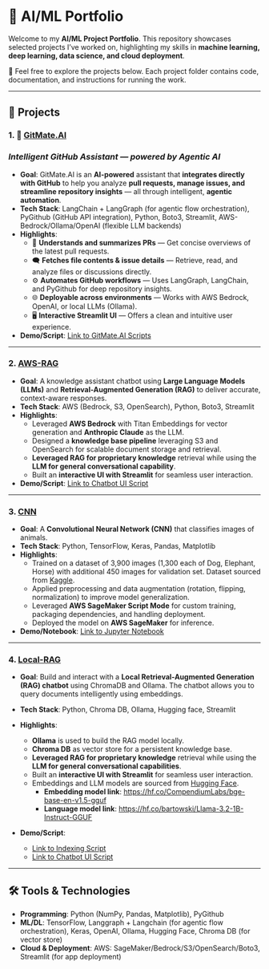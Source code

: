 # 🚀 AI/ML Portfolio
Welcome to my **AI/ML Project Portfolio**. This repository showcases selected projects I’ve worked on, highlighting my skills in **machine learning, deep learning, data science, and cloud deployment**.  

🔗 Feel free to explore the projects below. Each project folder contains code, documentation, and instructions for running the work.

---

## 📂 Projects

### 1. 🤖 [GitMate.AI](./GitMate-AI)
  
### *Intelligent GitHub Assistant — powered by Agentic AI*
- **Goal**: GitMate.AI is an **AI-powered** assistant that **integrates directly with GitHub** to help you analyze **pull requests, manage issues, and streamline repository insights** — all through intelligent, **agentic automation**.
- **Tech Stack**: LangChain + LangGraph (for agentic flow orchestration), PyGithub (GitHub API integration), Python, Boto3, Streamlit, AWS-Bedrock/Ollama/OpenAI (flexible LLM backends)
- **Highlights**:
  - 🧠 **Understands and summarizes PRs** — Get concise overviews of the latest pull requests.
  - 🗨️ **Fetches file contents & issue details** — Retrieve, read, and analyze files or discussions directly.
  - ⚙️ **Automates GitHub workflows** — Uses LangGraph, LangChain, and PyGithub for deep repository insights.
  - 🌐 **Deployable across environments** — Works with AWS Bedrock, OpenAI, or local LLMs (Ollama).
  - 🖥️ **Interactive Streamlit UI** — Offers a clean and intuitive user experience.
- **Demo/Script**: [Link to GitMate.AI Scripts](./GitMate-AI/app/)
---

### 2. [AWS-RAG](./AWS-RAG)
- **Goal**: A knowledge assistant chatbot using **Large Language Models (LLMs)** and **Retrieval-Augmented Generation (RAG)** to deliver accurate, context-aware responses.
- **Tech Stack**: AWS (Bedrock, S3, OpenSearch), Python, Boto3, Streamlit 
- **Highlights**:
  - Leveraged **AWS Bedrock** with Titan Embeddings for vector generation and **Anthropic Claude** as the LLM.  
  - Designed a **knowledge base pipeline** leveraging S3 and OpenSearch for scalable document storage and retrieval.
  - **Leveraged RAG for proprietary knowledge** retrieval while using the **LLM for general conversational capability**.
  - Built an **interactive UI with Streamlit** for seamless user interaction.
- **Demo/Script**: [Link to Chatbot UI Script](./AWS-RAG/Script/aws-rag-chatbot.py)

---

### 3. [CNN](./CNN)
- **Goal**: A **Convolutional Neural Network (CNN)** that classifies images of animals.  
- **Tech Stack**: Python, TensorFlow, Keras, Pandas, Matplotlib  
- **Highlights**:
  - Trained on a dataset of 3,900 images (1,300 each of Dog, Elephant, Horse) with additional 450 images for validation set. Dataset sourced from [Kaggle](https://www.kaggle.com/).  
  - Applied preprocessing and data augmentation (rotation, flipping, normalization) to improve model generalization.  
  - Leveraged **AWS SageMaker Script Mode** for custom training, packaging dependencies, and handling deployment.  
  - Deployed the model on **AWS SageMaker** for inference. 
- **Demo/Notebook**: [Link to Jupyter Notebook](./CNN/Notebook/cnn-tensorflow-sagemaker.ipynb)

---

### 4. [Local-RAG](./Local-RAG)
- **Goal**: Build and interact with a **Local Retrieval-Augmented Generation (RAG) chatbot** using ChromaDB and Ollama. The chatbot allows you to query documents intelligently using embeddings.
- **Tech Stack**: Python, Chroma DB, Ollama, Hugging face, Streamlit 
- **Highlights**:
  - **Ollama** is used to build the RAG model locally.  
  - **Chroma DB** as vector store for a persistent knowledge base.
  - **Leveraged RAG for proprietary knowledge** retrieval while using the **LLM for general conversational capabilities**.
  - Built an **interactive UI with Streamlit** for seamless user interaction.
  - Embeddings and LLM models are sourced from [Hugging Face](https://huggingface.co/).
    - **Embedding model link**: https://hf.co/CompendiumLabs/bge-base-en-v1.5-gguf
    - **Language model link**: https://hf.co/bartowski/Llama-3.2-1B-Instruct-GGUF

- **Demo/Script**:
  - [Link to Indexing Script](./Local-RAG/Script/local-rag-indexing.py)
  - [Link to Chatbot UI Script](./Local-RAG/Script/local-rag-chatbot.py)
---

## 🛠️ Tools & Technologies
- **Programming**: Python (NumPy, Pandas, Matplotlib), PyGithub
- **ML/DL**: TensorFlow, Langgraph + Langchain (for agentic flow orchestration), Keras, OpenAI, Ollama, Hugging Face, Chroma DB (for vector store)  
- **Cloud & Deployment**: AWS: SageMaker/Bedrock/S3/OpenSearch/Boto3, Streamlit (for app deployment)


